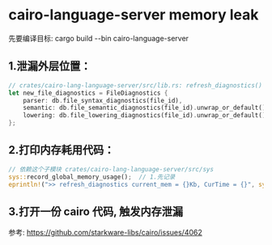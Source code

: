 # cairo-language-server memory leak
先要编译目标: cargo build --bin cairo-language-server

## 1.泄漏外层位置：
```rust
// crates/cairo-lang-language-server/src/lib.rs: refresh_diagnostics()
let new_file_diagnostics = FileDiagnostics {
    parser: db.file_syntax_diagnostics(file_id),
    semantic: db.file_semantic_diagnostics(file_id).unwrap_or_default(),
    lowering: db.file_lowering_diagnostics(file_id).unwrap_or_default(),
};
```

## 2.打印内存耗用代码：

```rust
// 依赖这个子模块 crates/cairo-lang-language-server/src/sys
sys::record_global_memory_usage();  // 1.先记录
eprintln!(">> refresh_diagnostics current_mem = {}Kb, CurTime = {}", sys::get_global_memory_usage(), printCurTimeStr());  // 2.再读取
```

## 3.打开一份 cairo 代码, 触发内存泄漏
参考: https://github.com/starkware-libs/cairo/issues/4062
